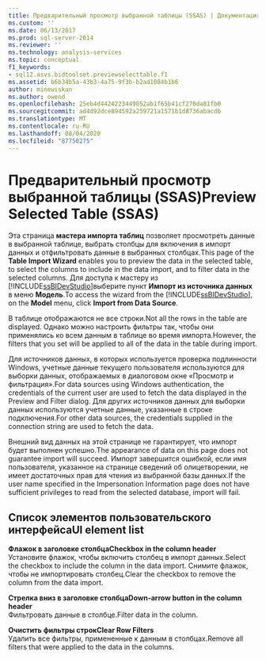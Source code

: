 ```yaml
---
title: Предварительный просмотр выбранной таблицы (SSAS) | Документация Майкрософт
ms.custom: ''
ms.date: 06/13/2017
ms.prod: sql-server-2014
ms.reviewer: ''
ms.technology: analysis-services
ms.topic: conceptual
f1_keywords:
- sql12.asvs.bidtoolset.previewselecttable.f1
ms.assetid: b6b34b5a-43b3-4a75-9f3b-b2ad1084b1b6
author: minewiskan
ms.author: owend
ms.openlocfilehash: 25eb4d4424223449052ab1f65b41cf270da81fb0
ms.sourcegitcommit: ad4d92dce894592a259721a1571b1d8736abacdb
ms.translationtype: MT
ms.contentlocale: ru-RU
ms.lasthandoff: 08/04/2020
ms.locfileid: "87750275"
---
```

# <a name="preview-selected-table-ssas"></a><span data-ttu-id="031d3-102">Предварительный просмотр выбранной таблицы (SSAS)</span><span class="sxs-lookup"><span data-stu-id="031d3-102">Preview Selected Table (SSAS)</span></span>
  <span data-ttu-id="031d3-103">Эта страница **мастера импорта таблиц** позволяет просмотреть данные в выбранной таблице, выбрать столбцы для включения в импорт данных и отфильтровать данные в выбранных столбцах.</span><span class="sxs-lookup"><span data-stu-id="031d3-103">This page of the **Table Import Wizard** enables you to preview the data in the selected table, to select the columns to include in the data import, and to filter data in the selected columns.</span></span> <span data-ttu-id="031d3-104">Для доступа к мастеру из [!INCLUDE[ssBIDevStudio](../includes/ssbidevstudio-md.md)]выберите пункт **Импорт из источника данных** в меню **Модель**.</span><span class="sxs-lookup"><span data-stu-id="031d3-104">To access the wizard from the [!INCLUDE[ssBIDevStudio](../includes/ssbidevstudio-md.md)], on the **Model** menu, click **Import from Data Source**.</span></span>  
  
 <span data-ttu-id="031d3-105">В таблице отображаются не все строки.</span><span class="sxs-lookup"><span data-stu-id="031d3-105">Not all the rows in the table are displayed.</span></span> <span data-ttu-id="031d3-106">Однако можно настроить фильтры так, чтобы они применялись ко всем данным в таблице во время импорта.</span><span class="sxs-lookup"><span data-stu-id="031d3-106">However, the filters that you set will be applied to all of the data in the table during import.</span></span>  
  
 <span data-ttu-id="031d3-107">Для источников данных, в которых используется проверка подлинности Windows, учетные данные текущего пользователя используются для выборки данных, отображаемых в диалоговом окне «Просмотр и фильтрация».</span><span class="sxs-lookup"><span data-stu-id="031d3-107">For data sources using Windows authentication, the credentials of the current user are used to fetch the data displayed in the Preview and Filter dialog.</span></span> <span data-ttu-id="031d3-108">Для других источников данных для выборки данных используются учетные данные, указанные в строке подключения.</span><span class="sxs-lookup"><span data-stu-id="031d3-108">For other data sources, the credentials supplied in the connection string are used to fetch the data.</span></span>  
  
 <span data-ttu-id="031d3-109">Внешний вид данных на этой странице не гарантирует, что импорт будет выполнен успешно.</span><span class="sxs-lookup"><span data-stu-id="031d3-109">The appearance of data on this page does not guarantee import will succeed.</span></span> <span data-ttu-id="031d3-110">Импорт завершится ошибкой, если имя пользователя, указанное на странице сведений об олицетворении, не имеет достаточных прав для чтения из выбранной базы данных.</span><span class="sxs-lookup"><span data-stu-id="031d3-110">If the user name specified in the Impersonation Information page does not have sufficient privileges to read from the selected database, import will fail.</span></span>  
  
## <a name="ui-element-list"></a><span data-ttu-id="031d3-111">Список элементов пользовательского интерфейса</span><span class="sxs-lookup"><span data-stu-id="031d3-111">UI element list</span></span>  
 <span data-ttu-id="031d3-112">**Флажок в заголовке столбца**</span><span class="sxs-lookup"><span data-stu-id="031d3-112">**Checkbox in the column header**</span></span>  
 <span data-ttu-id="031d3-113">Установите флажок, чтобы включить столбец в импорт данных.</span><span class="sxs-lookup"><span data-stu-id="031d3-113">Select the checkbox to include the column in the data import.</span></span> <span data-ttu-id="031d3-114">Снимите флажок, чтобы не импортировать столбец.</span><span class="sxs-lookup"><span data-stu-id="031d3-114">Clear the checkbox to remove the column from the data import.</span></span>  
  
 <span data-ttu-id="031d3-115">**Стрелка вниз в заголовке столбца**</span><span class="sxs-lookup"><span data-stu-id="031d3-115">**Down-arrow button in the column header**</span></span>  
 <span data-ttu-id="031d3-116">Фильтровать данные в столбце.</span><span class="sxs-lookup"><span data-stu-id="031d3-116">Filter data in the column.</span></span>  
  
 <span data-ttu-id="031d3-117">**Очистить фильтры строк**</span><span class="sxs-lookup"><span data-stu-id="031d3-117">**Clear Row Filters**</span></span>  
 <span data-ttu-id="031d3-118">Удалить все фильтры, примененные к данным в столбцах.</span><span class="sxs-lookup"><span data-stu-id="031d3-118">Remove all filters that were applied to the data in the columns.</span></span>  
  
  
